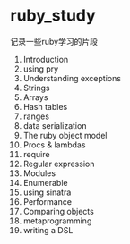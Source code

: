 # ruby_study
记录一些ruby学习的片段
1. Introduction
2. using pry
3. Understanding exceptions 
4. Strings
5. Arrays
6. Hash tables
7. ranges
8. data serialization
9. The ruby object model
10. Procs & lambdas
11. require
12. Regular expression
13. Modules
14. Enumerable
15. using sinatra
16. Performance
17. Comparing objects
18. metaprogramming
19. writing a DSL